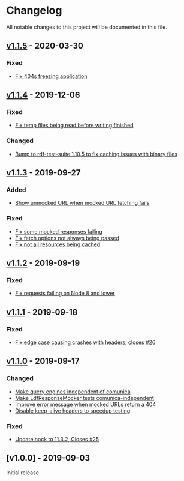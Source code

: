 # Changelog
All notable changes to this project will be documented in this file.

<a name="v1.1.5"></a>
## [v1.1.5](https://github.com/comunica/rdf-test-suite-ldf.js/compare/v1.1.4...v1.1.5) - 2020-03-30

### Fixed
* [Fix 404s freezing application](https://github.com/comunica/rdf-test-suite-ldf.js/commit/05411159aa2637b1365bac1c4469a63ea621400d)

<a name="v1.1.4"></a>
## [v1.1.4](https://github.com/comunica/rdf-test-suite-ldf.js/compare/v1.1.3...v1.1.4) - 2019-12-06

### Fixed
* [Fix temp files being read before writing finished](https://github.com/comunica/rdf-test-suite-ldf.js/commit/36a5927dfb962f07af879385e5660ab382a60f2f)

### Changed
* [Bump to rdf-test-suite 1.10.5 to fix caching issues with binary files](https://github.com/comunica/rdf-test-suite-ldf.js/commit/d6c1347ea4c61a68a362d76549442e35cd411699)

<a name="v1.1.3"></a>
## [v1.1.3](https://github.com/comunica/rdf-test-suite-ldf.js/compare/v1.1.2...v1.1.3) - 2019-09-27

### Added
* [Show unmocked URL when mocked URL fetching fails](https://github.com/comunica/rdf-test-suite-ldf.js/commit/3170525b2f4a298fd43a738373fa8af92d3e050f)

### Fixed
* [Fix some mocked responses failing](https://github.com/comunica/rdf-test-suite-ldf.js/commit/94857910f78cf8f9b41540c73b54b502ef032ca6)
* [Fix fetch options not always being passed](https://github.com/comunica/rdf-test-suite-ldf.js/commit/fa3abff3fc50dccac24e48e06e60b49ca610f56d)
* [Fix not all resources being cached](https://github.com/comunica/rdf-test-suite-ldf.js/commit/5d6e863b754033ef0db4c19e1afe5bb5f3f302b1)

<a name="v1.1.2"></a>
## [v1.1.2](https://github.com/comunica/rdf-test-suite-ldf.js/compare/v1.1.1...v1.1.2) - 2019-09-19

### Fixed
* [Fix requests failing on Node 8 and lower](https://github.com/comunica/rdf-test-suite-ldf.js/commit/9774f112197d2eeaf3e8cb57275ec7931b362325)

<a name="v1.1.1"></a>
## [v1.1.1](https://github.com/comunica/rdf-test-suite-ldf.js/compare/v1.1.0...v1.1.1) - 2019-09-18

### Fixed
* [Fix edge case causing crashes with headers, closes #26](https://github.com/comunica/rdf-test-suite-ldf.js/commit/62ad2f65ec129f91a9a1dc10ecc08585175ddf98)

<a name="v1.1.0"></a>
## [v1.1.0](https://github.com/comunica/rdf-test-suite-ldf.js/compare/v1.0.0...v1.1.0) - 2019-09-17

### Changed
* [Make query engines independent of comunica](https://github.com/comunica/rdf-test-suite-ldf.js/commit/13cec56d9421cb4ffaf6acd75699b5196595085a)
* [Make LdfResponseMocker tests comunica-independent](https://github.com/comunica/rdf-test-suite-ldf.js/commit/16b6a8002f1bacaf1b5f03f47330b3a3f0d9c9f7)
* [Improve error message when mocked URLs return a 404](https://github.com/comunica/rdf-test-suite-ldf.js/commit/d97d28f9574c9d802783b7a3d7b261d3ddb5c685)
* [Disable keep-alive headers to speedup testing](https://github.com/comunica/rdf-test-suite-ldf.js/commit/564e8cd3e4b9f9f58465351694650f4990400e1d)

### Fixed
* [Update nock to 11.3.2, Closes #25](https://github.com/comunica/rdf-test-suite-ldf.js/commit/4466b4581608100a557c48c11a65e0f3989c6d23)

<a name="v1.0.0"></a>
## [v1.0.0] - 2019-09-03

Initial release
